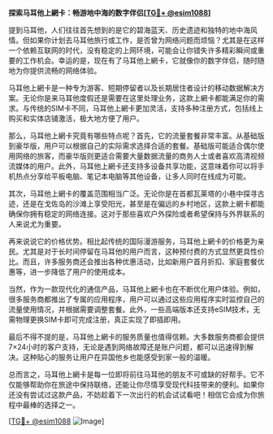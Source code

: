 **探索马耳他上網卡：畅游地中海的数字伴侣[[TG💪+ @esim1088](https://t.me/s/esim1088)]**

提到马耳他，人们往往首先想到的是它的碧海蓝天、历史遗迹和独特的地中海风情。但如果你计划去马耳他旅行或工作，是否曾为网络问题而烦恼？尤其是在这样一个依赖互联网的时代，没有稳定的上网环境，可能会让你错失许多精彩瞬间或重要的工作机会。幸运的是，现在有了马耳他上網卡，它就像你的数字伴侣，随时随地为你提供流畅的网络体验。

马耳他上網卡是一种专为游客、短期停留者以及长期居住者设计的移动数据解决方案。无论你是来马耳他度假还是需要在这里处理业务，这款上網卡都能满足你的需求。与传统的SIM卡不同，马耳他上網卡更加灵活，支持多种注册方式，包括线上购买和实体店铺激活，极大地方便了用户。

那么，马耳他上網卡究竟有哪些特点呢？首先，它的流量套餐非常丰富。从基础版到豪华版，用户可以根据自己的实际需求选择合适的套餐。基础版可能适合偶尔使用网络的旅客，而豪华版则更适合需要大量数据流量的商务人士或者喜欢高清视频流媒体的用户。此外，马耳他上網卡还支持多设备共享功能，这意味着你可以将手机热点分享给平板电脑、笔记本电脑等其他设备，让多人同时在线成为可能。

其次，马耳他上網卡的覆盖范围相当广泛。无论你是在首都瓦莱塔的小巷中探寻古迹，还是在戈佐岛的沙滩上享受阳光，甚至是在偏远的乡村地区，这款上網卡都能确保你拥有稳定的网络连接。这对于那些喜欢户外探险或者希望保持与外界联系的人来说尤为重要。

再来说说它的价格优势。相比起传统的国际漫游服务，马耳他上網卡的价格更为亲民。尤其是对于长时间停留在马耳他的用户而言，这种预付费的方式显然更具性价比。而且，许多服务商还会推出各种优惠活动，比如新用户首月折扣、家庭套餐优惠等，进一步降低了用户的使用成本。

当然，作为一款现代化的通信产品，马耳他上網卡也在不断优化用户体验。例如，很多服务商都推出了专属的应用程序，用户可以通过这些应用程序实时监控自己的流量使用情况，并根据需要调整套餐。此外，一些高端版本还支持eSIM技术，无需物理更换SIM卡即可完成注册，真正实现了即插即用。

最后不得不提的是，马耳他上網卡的服务质量也值得信赖。大多数服务商都会提供7×24小时的客户支持，无论是遇到网络故障还是账户问题，都可以迅速得到解决。这种贴心的服务让用户在异国他乡也能感受到家一般的温暖。

总而言之，马耳他上網卡是每一位即将前往马耳他的朋友不可或缺的好帮手。它不仅能够帮助你在旅途中保持联络，还能让你尽情享受现代科技带来的便利。如果你还没有尝试过这款产品，不妨趁着下一次出行的机会试试看吧！相信它会成为你旅程中最棒的选择之一。

[[TG💪+ @esim1088](https://t.me/s/esim1088) ![Image](https://i.postimg.cc/4NQfJmqS/Snipaste-2025-05-13-00-14-12.png)]